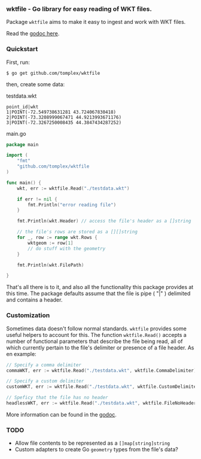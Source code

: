 ### wktfile - Go library for easy reading of WKT files.

Package `wktfile` aims to make it easy to ingest and work with WKT files.

Read the [godoc here](https://godoc.org/github.com/tomplex/wktfile).

### Quickstart

First, run:

`$ go get github.com/tomplex/wktfile`

then, create some data:

testdata.wkt
```
point_id|wkt
1|POINT(-72.549738631281 43.724067830418)
2|POINT(-73.3208999067471 44.9213993671176)
3|POINT(-72.3267250008435 44.3847434287252)
```


main.go
```go
package main

import (
    "fmt"
    "github.com/tomplex/wktfile
)

func main() {
    wkt, err := wktfile.Read("./testdata.wkt")

    if err != nil {
        fmt.Println("error reading file")
    }

    fmt.Println(wkt.Header) // access the file's header as a []string

    // the file's rows are stored as a [][]string
    for _, row := range wkt.Rows {
        wktgeom := row[1]
        // do stuff with the geometry
    }

    fmt.Println(wkt.FilePath)

}

```

That's all there is to it, and also all the functionality this package provides at this time. The package defaults assume that the file is pipe ( "|" ) delimited and contains a header.

### Customization

Sometimes data doesn't follow normal standards. `wktfile` provides some useful helpers to account for this. The function `wktfile.Read()` accepts a number of functional parameters that describe the file being read, all of which currently pertain to the file's delimiter or presence of a file header. As en example:

```go
// Specify a comma delimiter
commaWKT, err := wktfile.Read("./testdata.wkt", wktfile.CommaDelimiter)

// Specify a custom delimiter
customWKT, err := wktfile.Read("./testdata.wkt", wktfile.CustomDelimiter(';'))

// Speficy that the file has no header
headlessWKT, err := wktfile.Read("./testdata.wkt", wktfile.FileNoHeader)
```

More information can be found in the [godoc](https://godoc.org/github.com/tomplex/wktfile).

### TODO

 - Allow file contents to be represented as a `[]map[string]string`
 - Custom adapters to create Go `geometry` types from the file's data?